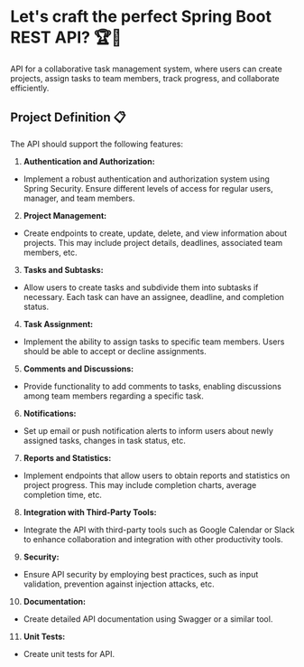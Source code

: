 
# Let's craft the perfect Spring Boot REST API? 🏆🍃

API for a collaborative task management system, where users can create projects, assign tasks to team members, track progress, and collaborate efficiently.


## Project Definition 📋

The API should support the following features:

1. **Authentication and Authorization:**
- Implement a robust authentication and authorization system using Spring Security. Ensure different levels of access for regular users, manager, and team members.

2. **Project Management:**
- Create endpoints to create, update, delete, and view information about projects. This may include project details, deadlines, associated team members, etc.

3. **Tasks and Subtasks:**
- Allow users to create tasks and subdivide them into subtasks if necessary. Each task can have an assignee, deadline, and completion status.

4. **Task Assignment:**
- Implement the ability to assign tasks to specific team members. Users should be able to accept or decline assignments.

5. **Comments and Discussions:**
- Provide functionality to add comments to tasks, enabling discussions among team members regarding a specific task.

6. **Notifications:**
- Set up email or push notification alerts to inform users about newly assigned tasks, changes in task status, etc.

7. **Reports and Statistics:**
- Implement endpoints that allow users to obtain reports and statistics on project progress. This may include completion charts, average completion time, etc.

8. **Integration with Third-Party Tools:**
- Integrate the API with third-party tools such as Google Calendar or Slack to enhance collaboration and integration with other productivity tools.

9. **Security:**
- Ensure API security by employing best practices, such as input validation, prevention against injection attacks, etc.

10. **Documentation:**
- Create detailed API documentation using Swagger or a similar tool.

11. **Unit Tests:**
- Create unit tests for API.